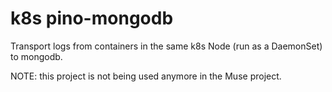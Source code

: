 # k8s pino-mongodb
Transport logs from containers in the same k8s Node (run as a DaemonSet) to mongodb.

NOTE: this project is not being used anymore in the Muse project.

